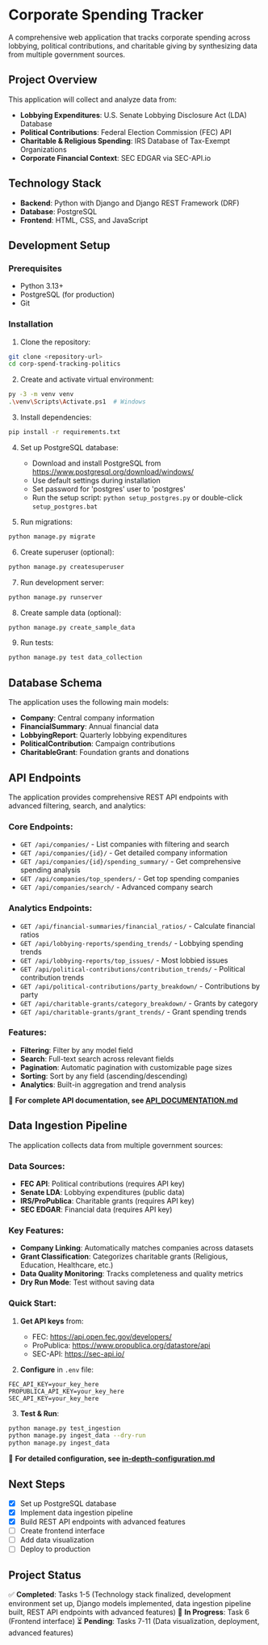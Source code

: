 # Corporate Spending Tracker

A comprehensive web application that tracks corporate spending across lobbying, political contributions, and charitable giving by synthesizing data from multiple government sources.

## Project Overview

This application will collect and analyze data from:
- **Lobbying Expenditures**: U.S. Senate Lobbying Disclosure Act (LDA) Database
- **Political Contributions**: Federal Election Commission (FEC) API
- **Charitable & Religious Spending**: IRS Database of Tax-Exempt Organizations
- **Corporate Financial Context**: SEC EDGAR via SEC-API.io

## Technology Stack

- **Backend**: Python with Django and Django REST Framework (DRF)
- **Database**: PostgreSQL
- **Frontend**: HTML, CSS, and JavaScript

## Development Setup

### Prerequisites
- Python 3.13+
- PostgreSQL (for production)
- Git

### Installation

1. Clone the repository:
```bash
git clone <repository-url>
cd corp-spend-tracking-politics
```

2. Create and activate virtual environment:
```bash
py -3 -m venv venv
.\venv\Scripts\Activate.ps1  # Windows
```

3. Install dependencies:
```bash
pip install -r requirements.txt
```

4. Set up PostgreSQL database:
   - Download and install PostgreSQL from https://www.postgresql.org/download/windows/
   - Use default settings during installation
   - Set password for 'postgres' user to 'postgres'
   - Run the setup script: `python setup_postgres.py` or double-click `setup_postgres.bat`

5. Run migrations:
```bash
python manage.py migrate
```

6. Create superuser (optional):
```bash
python manage.py createsuperuser
```

7. Run development server:
```bash
python manage.py runserver
```

8. Create sample data (optional):
```bash
python manage.py create_sample_data
```

9. Run tests:
```bash
python manage.py test data_collection
```

## Database Schema

The application uses the following main models:
- **Company**: Central company information
- **FinancialSummary**: Annual financial data
- **LobbyingReport**: Quarterly lobbying expenditures
- **PoliticalContribution**: Campaign contributions
- **CharitableGrant**: Foundation grants and donations

## API Endpoints

The application provides comprehensive REST API endpoints with advanced filtering, search, and analytics:

### **Core Endpoints:**
- `GET /api/companies/` - List companies with filtering and search
- `GET /api/companies/{id}/` - Get detailed company information
- `GET /api/companies/{id}/spending_summary/` - Get comprehensive spending analysis
- `GET /api/companies/top_spenders/` - Get top spending companies
- `GET /api/companies/search/` - Advanced company search

### **Analytics Endpoints:**
- `GET /api/financial-summaries/financial_ratios/` - Calculate financial ratios
- `GET /api/lobbying-reports/spending_trends/` - Lobbying spending trends
- `GET /api/lobbying-reports/top_issues/` - Most lobbied issues
- `GET /api/political-contributions/contribution_trends/` - Political contribution trends
- `GET /api/political-contributions/party_breakdown/` - Contributions by party
- `GET /api/charitable-grants/category_breakdown/` - Grants by category
- `GET /api/charitable-grants/grant_trends/` - Grant spending trends

### **Features:**
- **Filtering**: Filter by any model field
- **Search**: Full-text search across relevant fields
- **Pagination**: Automatic pagination with customizable page sizes
- **Sorting**: Sort by any field (ascending/descending)
- **Analytics**: Built-in aggregation and trend analysis

📖 **For complete API documentation, see [API_DOCUMENTATION.md](API_DOCUMENTATION.md)**

## Data Ingestion Pipeline

The application collects data from multiple government sources:

### **Data Sources:**
- **FEC API**: Political contributions (requires API key)
- **Senate LDA**: Lobbying expenditures (public data)
- **IRS/ProPublica**: Charitable grants (requires API key)
- **SEC EDGAR**: Financial data (requires API key)

### **Key Features:**
- **Company Linking**: Automatically matches companies across datasets
- **Grant Classification**: Categorizes charitable grants (Religious, Education, Healthcare, etc.)
- **Data Quality Monitoring**: Tracks completeness and quality metrics
- **Dry Run Mode**: Test without saving data

### **Quick Start:**

1. **Get API keys** from:
   - FEC: https://api.open.fec.gov/developers/
   - ProPublica: https://www.propublica.org/datastore/api
   - SEC-API: https://sec-api.io/

2. **Configure** in `.env` file:
```
FEC_API_KEY=your_key_here
PROPUBLICA_API_KEY=your_key_here
SEC_API_KEY=your_key_here
```

3. **Test & Run**:
```bash
python manage.py test_ingestion
python manage.py ingest_data --dry-run
python manage.py ingest_data
```

📖 **For detailed configuration, see [in-depth-configuration.md](in-depth-configuration.md)**

## Next Steps

- [x] Set up PostgreSQL database
- [x] Implement data ingestion pipeline
- [x] Build REST API endpoints with advanced features
- [ ] Create frontend interface
- [ ] Add data visualization
- [ ] Deploy to production

## Project Status

✅ **Completed**: Tasks 1-5 (Technology stack finalized, development environment set up, Django models implemented, data ingestion pipeline built, REST API endpoints with advanced features)
🔄 **In Progress**: Task 6 (Frontend interface)
⏳ **Pending**: Tasks 7-11 (Data visualization, deployment, advanced features)
